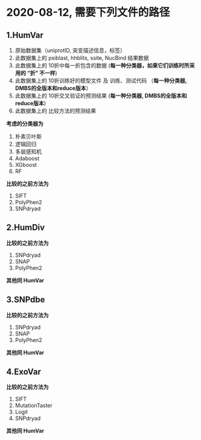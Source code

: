 # 2020-08-12, 需要下列文件的路径

## 1.HumVar
1. 原始数据集（uniprotID, 突变描述信息，标签）
2. 此数据集上的 psiblast, hhblits, ssite, NucBind 结果数据
3. 此数据集上的 10折中每一折包含的数据 (**每一种分类器，如果它们训练时所采用的 “折” 不一样**)
4. 此数据集上的 10折训练好的模型文件 及 训练、测试代码 （**每一种分类器, DMBS的全版本和reduce版本**）
5. 此数据集上的 10折交叉验证的预测结果 (**每一种分类器, DMBS的全版本和reduce版本**)
6. 此数据集上的 比较方法的预测结果

**考虑的分类器为**
1. 朴素贝叶斯
2. 逻辑回归
3. 多层感知机
4. Adaboost
5. XGboost
6. RF

**比较的之前方法为**
1. SIFT 
2. PolyPhen2
3. SNPdryad

## 2.HumDiv
**比较的之前方法为**
1. SNPdryad
2. SNAP
3. PolyPhen2  

**其他同 HumVar**

## 3.SNPdbe
**比较的之前方法为**
1. SNPdryad
2. SNAP
3. PolyPhen2

**其他同 HumVar**

## 4.ExoVar
**比较的之前方法为**
1. SIFT
2. MutationTaster
3. Logit
4. SNPdryad

**其他同 HumVar**